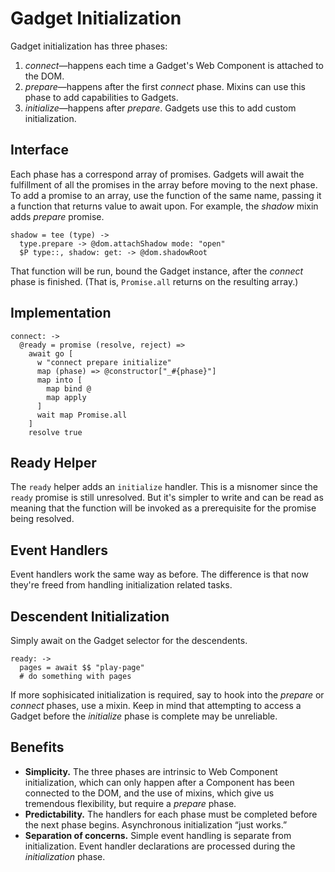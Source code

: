# Gadget Initialization

Gadget initialization has three phases:

1. _connect_—happens each time a Gadget's Web Component is attached to the DOM.
2. _prepare_—happens after the first _connect_ phase. Mixins can use this phase to add capabilities to Gadgets.
3. _initialize_—happens after _prepare_. Gadgets use this to add custom initialization.

## Interface

Each phase has a correspond array of promises. Gadgets will await the fulfillment of all the promises in the array before moving to the next phase. To add a promise to an array, use the function of the same name, passing it a function that returns value to await upon. For example, the _shadow_ mixin adds _prepare_ promise.

```
shadow = tee (type) ->
  type.prepare -> @dom.attachShadow mode: "open"
  $P type::, shadow: get: -> @dom.shadowRoot

```

That function will be run, bound the Gadget instance, after the _connect_ phase is finished. (That is, `Promise.all` returns on the resulting array.)

## Implementation

```
connect: ->
  @ready = promise (resolve, reject) =>
    await go [
      w "connect prepare initialize"  
      map (phase) => @constructor["_#{phase}"]
      map into [
        map bind @
        map apply
      ]
      wait map Promise.all
    ]
    resolve true
```

## Ready Helper

The `ready` helper adds an `initialize` handler. This is a misnomer since the `ready` promise is still unresolved. But it's simpler to write and can be read as meaning that the function will be invoked as a prerequisite for the promise being resolved.

## Event Handlers

Event handlers work the same way as before. The difference is that now they're freed from handling initialization related tasks.

## Descendent Initialization

Simply await on the Gadget selector for the descendents.

```
ready: ->
  pages = await $$ "play-page"
  # do something with pages
```

If more sophisicated initialization is required, say to hook into the _prepare_ or _connect_ phases, use a mixin. Keep in mind that attempting to access a Gadget before the _initialize_ phase is complete may be unreliable.

## Benefits

- **Simplicity.** The three phases are intrinsic to Web Component initialization, which can only happen after a Component has been connected to the DOM, and the use of mixins, which give us tremendous flexibility, but require a _prepare_ phase.
- **Predictability.** The handlers for each phase must be completed before the next phase begins. Asynchronous initialization “just works.”
- **Separation of concerns.** Simple event handling is separate from initialization. Event handler declarations are processed during the _initialization_ phase.